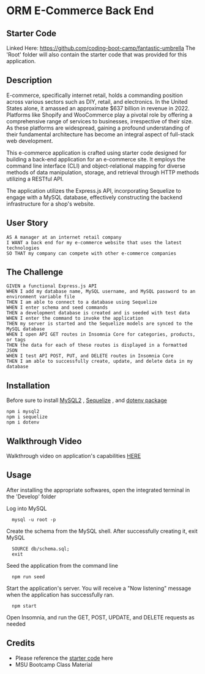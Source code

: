 # ORM E-Commerce Back End

## Starter Code

Linked Here: https://github.com/coding-boot-camp/fantastic-umbrella
The 'Root' folder will also contain the starter code that was provided for this application.

## Description

E-commerce, specifically internet retail, holds a commanding position across various sectors such as DIY, retail, and electronics. In the United States alone, it amassed an approximate $637 billion in revenue in 2022. Platforms like Shopify and WooCommerce play a pivotal role by offering a comprehensive range of services to businesses, irrespective of their size. As these platforms are widespread, gaining a profound understanding of their fundamental architecture has become an integral aspect of full-stack web development.

This e-commerce application is crafted using starter code designed for building a back-end application for an e-commerce site. It employs the command line interface (CLI) and object-relational mapping for diverse methods of data manipulation, storage, and retrieval through HTTP methods utilizing a RESTful API.

The application utilizes the Express.js API, incorporating Sequelize to engage with a MySQL database, effectively constructing the backend infrastructure for a shop's website.

## User Story

    AS A manager at an internet retail company
    I WANT a back end for my e-commerce website that uses the latest technologies
    SO THAT my company can compete with other e-commerce companies

## The Challenge

    GIVEN a functional Express.js API
    WHEN I add my database name, MySQL username, and MySQL password to an environment variable file
    THEN I am able to connect to a database using Sequelize
    WHEN I enter schema and seed commands
    THEN a development database is created and is seeded with test data
    WHEN I enter the command to invoke the application
    THEN my server is started and the Sequelize models are synced to the MySQL database
    WHEN I open API GET routes in Insomnia Core for categories, products, or tags
    THEN the data for each of these routes is displayed in a formatted JSON
    WHEN I test API POST, PUT, and DELETE routes in Insomnia Core
    THEN I am able to successfully create, update, and delete data in my database

## Installation

Before sure to install [MySQL2](https://www.npmjs.com/package/mysql2) , [Sequelize](https://www.npmjs.com/package/sequelize) , and [dotenv package](https://www.npmjs.com/package/dotenv)

    npm i mysql2
    npm i sequelize
    npm i dotenv

## Walkthrough Video

Walkthrough video on application's capabilities [HERE](https://drive.google.com/file/d/1T3or4TCf0hHevFEUWY-sqDaBNtmirqBL/view)

## Usage

After installing the appropriate softwares, open the integrated terminal in the 'Develop' folder

Log into MySQL

      mysql -u root -p

Create the schema from the MySQL shell. After successfully creating it, exit MySQL

      SOURCE db/schema.sql;
      exit

Seed the application from the command line

      npm run seed

Start the application's server. You will receive a "Now listening" message when the application has successfully ran.

      npm start

Open Insomnia, and run the GET, POST, UPDATE, and DELETE requests as needed

## Credits

- Please reference the [starter code](#starter-code-httpsgithubcomcoding-boot-campfantastic-umbrella) here
- MSU Bootcamp Class Material
